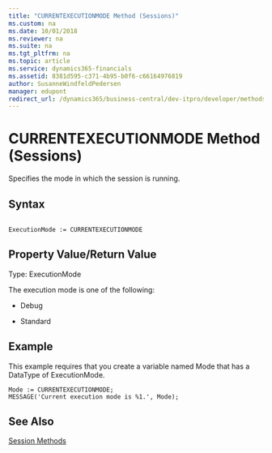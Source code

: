 ```yaml
---
title: "CURRENTEXECUTIONMODE Method (Sessions)"
ms.custom: na
ms.date: 10/01/2018
ms.reviewer: na
ms.suite: na
ms.tgt_pltfrm: na
ms.topic: article
ms.service: dynamics365-financials
ms.assetid: 8381d595-c371-4b95-b0f6-c66164976819
author: SusanneWindfeldPedersen
manager: edupont
redirect_url: /dynamics365/business-central/dev-itpro/developer/methods-auto/al-method-reference
---
```


 

# CURRENTEXECUTIONMODE Method (Sessions)
Specifies the mode in which the session is running.  

## Syntax  

```  

ExecutionMode := CURRENTEXECUTIONMODE  
```  

## Property Value/Return Value  
 Type: ExecutionMode  

 The execution mode is one of the following:  

-   Debug  

-   Standard  

<!--NAV
## Remarks  
 If you start the [!INCLUDE[nav_windows](../includes/nav_windows_md.md)] at a command prompt and use the –**debug** parameter, then the execution mode is **Debug**. Otherwise, the execution mode is **Standard**.  
-->

## Example  
 This example requires that you create a variable named Mode that has a DataType of ExecutionMode.  

```  
Mode := CURRENTEXECUTIONMODE;   
MESSAGE('Current execution mode is %1.', Mode);  
```  

## See Also  
 [Session Methods](devenv-session-methods.md)   
 <!--Links [Debugging](Debugging.md) -->
